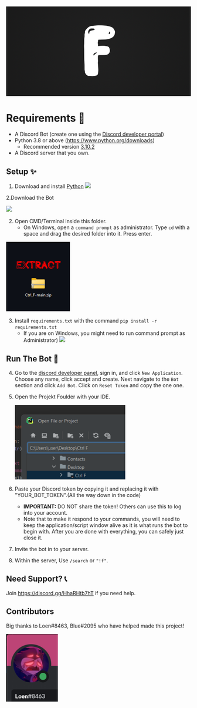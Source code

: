 <p align="center">
  <img alt="Ctrl F" src="https://github.com/J4FF/Ctrl_F/blob/main/FFFFF.png" width="750px">
</p>

# Requirements 🧾
- A Discord Bot (create one using the [Discord developer portal](https://discord.com/developers/applications))
- Python 3.8 or above (https://www.python.org/downloads)
  - Recommended version [3.10.2](https://www.python.org/downloads/release/python-3102/)
- A Discord server that you own.
  
## Setup ✨
1. Download and install [Python](https://www.python.org/downloads) 
![](https://i.alexflipnote.dev/2Ucs5Hf.png)

2.Download the Bot

![](https://github.com/J4FF/Ctrl_F/blob/main/exctract.png)


2. Open CMD/Terminal inside this folder.
   - On Windows, open a `command prompt` as administrator. Type `cd` with a space and drag the desired folder into it. Press enter.
 
 ![](https://github.com/J4FF/Ctrl_F/blob/main/extract.png)
 
3. Install `requirements.txt` with the command `pip install -r requirements.txt`
   - If you are on Windows, you might need to run command prompt as Administrator)
 ![](https://i.alexflipnote.dev/4QPnZiX.gif)

## Run The Bot 🤖
4. Go to the [discord developer panel](https://discord.com/developers/applications), sign in, and click `New Application`. Choose any name, click accept and create. Next navigate to the `Bot` section and click `Add Bot`.  Click on `Reset Token` and copy the one one.

5. Open the Projekt Foulder with your IDE.

    ![](https://github.com/J4FF/Ctrl_F/blob/main/image.png)
6. Paste your Discord token by copying it and replacing it with "YOUR_BOT_TOKEN".(All the way down in the code)
   - **IMPORTANT:** DO NOT share the token! Others can use this to log into your account.
   - Note that to make it respond to your commands, you will need to keep the application/script window alive as it is what runs the bot to begin with. After you are done with everything, you can safely just close it.

7. Invite the bot in to your server.

8. Within the server, Use `/search` or `"!f"`.

## Need Support? 📞
Join https://discord.gg/HhaRHtb7hT if you need help.

## Contributors
Big thanks to Loen#8463, Blue#2095 who have helped made this project!

  <img src="https://github.com/J4FF/Ctrl_F/blob/main/helper.png" />
  
